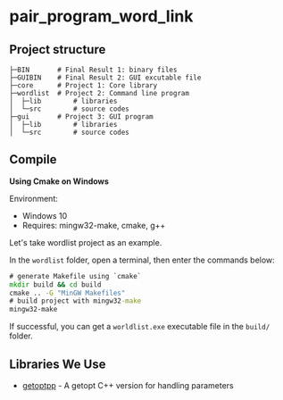 # pair_program_word_link


## Project structure

```
├─BIN       # Final Result 1: binary files
├─GUIBIN    # Final Result 2: GUI excutable file
├─core      # Project 1: Core library
├─wordlist  # Project 2: Command line program
│  ├─lib        # libraries
│  └─src        # source codes
├─gui       # Project 3: GUI program
│  ├─lib        # libraries
│  └─src        # source codes
```

## Compile

**Using Cmake on Windows**

Environment:
* Windows 10
* Requires: mingw32-make, cmake, g++

Let's take wordlist project as an example.

In the `wordlist` folder, open a terminal, then enter the commands below:

```cmd
# generate Makefile using `cmake`
mkdir build && cd build
cmake .. -G "MinGW Makefiles"
# build project with mingw32-make
mingw32-make
```

If successful, you can get a `worldlist.exe` executable file in the `build/` folder.

## Libraries We Use

* [getoptpp](https://code.google.com/archive/p/getoptpp/wikis/Help.wiki) - A getopt C++ version for handling parameters

